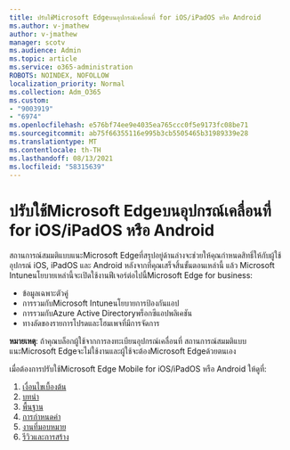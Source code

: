 ```yaml
---
title: ปรับใช้Microsoft Edgeบนอุปกรณ์เคลื่อนที่ for iOS/iPadOS หรือ Android
ms.author: v-jmathew
author: v-jmathew
manager: scotv
ms.audience: Admin
ms.topic: article
ms.service: o365-administration
ROBOTS: NOINDEX, NOFOLLOW
localization_priority: Normal
ms.collection: Adm_O365
ms.custom:
- "9003919"
- "6974"
ms.openlocfilehash: e576bf74ee9e4035ea765ccc0f5e9173fc08be71
ms.sourcegitcommit: ab75f66355116e995b3cb5505465b31989339e28
ms.translationtype: MT
ms.contentlocale: th-TH
ms.lasthandoff: 08/13/2021
ms.locfileid: "58315639"
---
```

# <a name="deploy-microsoft-edge-for-mobile-for-iosipados-or-android"></a>ปรับใช้Microsoft Edgeบนอุปกรณ์เคลื่อนที่ for iOS/iPadOS หรือ Android

สถานการณ์สมมติแบบแนะMicrosoft Edgeที่สรุปอยู่ด้านล่างจะช่วยให้คุณกําหนดสิทธิ์ให้กับผู้ใช้อุปกรณ์ iOS, iPadOS และ Android หลังจากที่คุณเสร็จสิ้นขั้นตอนเหล่านี้ แล้ว Microsoft Intuneนโยบายเหล่านี้จะเปิดใช้งานฟีเจอร์ต่อไปนี้Microsoft Edge for business:

- ข้อมูลเฉพาะตัวคู่
- การรวมกับMicrosoft Intuneนโยบายการป้องกันแอป
- การรวมกับAzure Active Directoryพร็อกซีแอปพลิเคชัน
- ทางลัดของรายการโปรดและโฮมเพจที่มีการจัดการ

**หมายเหตุ**: ถ้าคุณบล็อกผู้ใช้จากการลงทะเบียนอุปกรณ์เคลื่อนที่ สถานการณ์สมมติแบบแนะMicrosoft Edgeจะไม่ใช้งานและผู้ใช้จะต้องMicrosoft Edgeด้วยตนเอง

เมื่อต้องการปรับใช้Microsoft Edge Mobile for iOS/iPadOS หรือ Android ให้ดูที่:

1. [เงื่อนไขเบื้องต้น](https://go.microsoft.com/fwlink/?linkid=2133027)
2. [บทนํา](https://go.microsoft.com/fwlink/?linkid=2133520)
3. [พื้นฐาน](https://go.microsoft.com/fwlink/?linkid=2133421)
4. [การกําหนดค่า](https://go.microsoft.com/fwlink/?linkid=2133521)
5. [งานที่มอบหมาย](https://go.microsoft.com/fwlink/?linkid=2132869)
6. [รีวิวและการสร้าง](https://go.microsoft.com/fwlink/?linkid=2133522)
